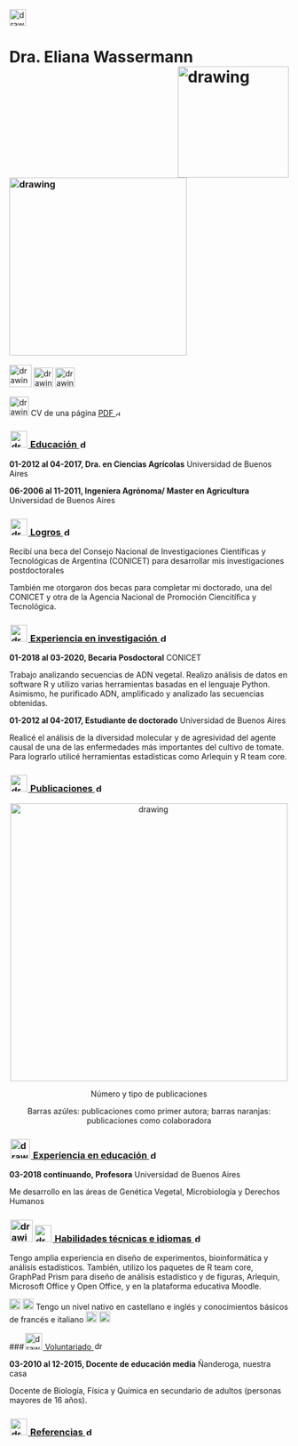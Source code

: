 <img src="https://user-images.githubusercontent.com/57723790/69000478-17cf9300-08af-11ea-9b78-c1c25d92d5a7.png" alt="drawing" width="30"/>

# Dra. Eliana Wassermann <img src="https://user-images.githubusercontent.com/57723790/69011224-10f45f00-0947-11ea-8022-a6621b0f297e.JPG" alt="drawing" width="200" align="right"/>




### <img src="https://user-images.githubusercontent.com/57723790/69729481-26b31280-1105-11ea-991f-4c2fde25f218.png" alt="drawing" width="320"/>

[<img src="https://external-content.duckduckgo.com/iu/?u=http%3A%2F%2Fwww.northernlightspr.com%2Fwp-content%2Fuploads%2F2015%2F08%2FLinkedIn.png&f=1&nofb=1" alt="drawing" width="40"/>](https://www.linkedin.com/in/eliana-wassermann-2ba541a/) 
[<img src="https://campuspress.yale.edu/cnspy/files/2016/06/GBfhn7j7-1xth4vd.png" alt="drawing" width="35"/>](https://www.researchgate.net/profile/Eliana_Wassermann)
[<img src="https://user-images.githubusercontent.com/57723790/69147946-f094e380-0ab1-11ea-9fd3-b652f0ddb24c.png" alt="drawing" width="35"/>](https://scholar.google.com.ar/citations?hl=es&user=KC5cwPQAAAAJ&view_op=list_works&gmla=AJsN-F4dhu1_XFYiDG1GXHI9VeqQOmQ_3rTsWqOWdXzuY5t0zDBxVXgO06A3wljw5udVHnbQjt6la53ItAd-kpzXd4KNp7WrWk1SDMIB6KcvfiAfPDBsz04)

[<img src="https://user-images.githubusercontent.com/57723790/69010036-f8317c80-0939-11ea-812b-bfc420eab4ea.png" alt="drawing" width="35"/>](https://github.com/ElianaWassermann/CVspanish/files/4054948/CV_summaryCastellano.pdf) CV de una página [PDF <img src="https://user-images.githubusercontent.com/57723790/72173711-ec50bc80-33b6-11ea-8044-010e3f23fe03.png" alt="drawing" width="10"/>](https://github.com/ElianaWassermann/CVspanish/files/4081696/CV_summaryCastellano.pdf)


### [<img src="https://user-images.githubusercontent.com/57723790/69009543-dbdf1100-0934-11ea-8426-7612a55e7be3.png" alt="drawing" width="30" style="display: inline-block; margin: 2"/> Educación <img src="https://user-images.githubusercontent.com/57723790/72172243-6f701380-33b3-11ea-98cd-886690c0a118.jpg" alt="drawing" width="15" style="display: inline-block; margin: 2"/>](https://elianawassermann.github.io/CVspanish/Education)

**01-2012 al 04-2017, Dra. en Ciencias Agrícolas** Universidad de Buenos Aires

**06-2006 al 11-2011, Ingeniera Agrónoma/ Master en Agricultura** Universidad de Buenos Aires

### [<img src="https://user-images.githubusercontent.com/57723790/69009513-91f62b00-0934-11ea-8871-fd98576062f2.png" alt="drawing" width="30" style="display: inline-block; margin: 2"/> Logros <img src="https://user-images.githubusercontent.com/57723790/72172243-6f701380-33b3-11ea-98cd-886690c0a118.jpg" alt="drawing" width="15" style="display: inline-block; margin: 2"/>](https://elianawassermann.github.io/CVspanish/Achievements)

Recibí una beca del Consejo Nacional de Investigaciones Científicas y Tecnológicas de Argentina (CONICET) para desarrollar mis investigaciones postdoctorales

También me otorgaron dos becas para completar mi doctorado, una del CONICET y otra de la Agencia Nacional de Promoción Ciencitífica y Tecnológica.

 

### [<img src="https://user-images.githubusercontent.com/57723790/69009478-34fa7500-0934-11ea-96cb-c80303b396d3.jpg" alt="drawing" width="30" style="display: inline-block; margin: 2"/> Experiencia en investigación <img src="https://user-images.githubusercontent.com/57723790/72172243-6f701380-33b3-11ea-98cd-886690c0a118.jpg" alt="drawing" width="15" style="display: inline-block; margin: 2"/>](https://elianawassermann.github.io/CVspanish/ResearchExperience)

**01-2018 al 03-2020, Becaria Posdoctoral** CONICET

Trabajo analizando secuencias de ADN vegetal. Realizo análisis de datos en software R y utilizo varias herramientas basadas en el lenguaje Python. Asimismo, he purificado ADN, amplificado y analizado las secuencias obtenidas.

**01-2012 al 04-2017, Estudiante de doctorado** Universidad de Buenos Aires

Realicé el análisis de la diversidad molecular y de agresividad del agente causal de una de las enfermedades más importantes del cultivo de tomate. Para lograrlo utilicé herramientas estadísticas como Arlequin y R team core.


### [<img src="https://user-images.githubusercontent.com/57723790/69009439-e5b44480-0933-11ea-8c7a-a59c860072fb.png" alt="drawing" width="30" style="display: inline-block; margin: 2"/> Publicaciones <img src="https://user-images.githubusercontent.com/57723790/72172243-6f701380-33b3-11ea-98cd-886690c0a118.jpg" alt="drawing" width="15" style="display: inline-block; margin: 2"/>](https://elianawassermann.github.io/CVspanish/Publications)

<p align="center"><img src="https://user-images.githubusercontent.com/57723790/69349698-f7a92680-0c56-11ea-9a12-c78d2bfd88a3.png" alt="drawing" width="500"/></P>

<p align="center"> Número y tipo de publicaciones </p>
 
<p align="center"> Barras azúles: publicaciones como primer autora; barras naranjas: publicaciones como colaboradora</p>

### [<img src="https://user-images.githubusercontent.com/57723790/69009410-a7b72080-0933-11ea-8121-a513590fa685.jpg" alt="drawing" width="35" style="display: inline-block; margin: 2"/> Experiencia en educación <img src="https://user-images.githubusercontent.com/57723790/72172243-6f701380-33b3-11ea-98cd-886690c0a118.jpg" alt="drawing" width="15" style="display: inline-block; margin: 2"/>](https://elianawassermann.github.io/CVspanish/TeachingExperience)

**03-2018 continuando, Profesora** Universidad de Buenos Aires

Me desarrollo en las áreas de Genética Vegetal, Microbiología y Derechos Humanos


### [<img src="https://user-images.githubusercontent.com/57723790/69000607-199a5600-08b1-11ea-85d5-6a10820e101e.jpg" alt="drawing" width="40" style="display: inline-block; margin: 2"/><img src="https://user-images.githubusercontent.com/57723790/69000586-dcce5f00-08b0-11ea-8ffe-79dd8abb9cde.png" alt="drawing" width="30" style="display: inline-block; margin: 2"/> Habilidades técnicas e idiomas <img src="https://user-images.githubusercontent.com/57723790/72172243-6f701380-33b3-11ea-98cd-886690c0a118.jpg" alt="drawing" width="15" style="display: inline-block; margin: 2"/>](https://elianawassermann.github.io/CVspanish/Skills_Languages)

Tengo amplia experiencia en diseño de experimentos, bioinformática y análisis estadísticos. También, utilizo los paquetes de R team core, GraphPad Prism para diseño de análisis estadístico y de figuras, Arlequin, Microsoft Office y Open Office, y en la plataforma educativa Moodle.

<img src="https://user-images.githubusercontent.com/57723790/69011413-dee3fc80-0948-11ea-8f6a-2d8969dfbfa3.png" alt="drawing" width="20"/>   <img src="https://user-images.githubusercontent.com/57723790/69011414-df7c9300-0948-11ea-9333-3c460ab9bcb6.jpg" alt="drawing" width="20"/> Tengo un nivel nativo en castellano e inglés y conocimientos básicos de francés e italiano <img src="https://user-images.githubusercontent.com/57723790/69011415-df7c9300-0948-11ea-8e1a-de13653d524d.png" alt="drawing" width="20"/>   <img src="https://user-images.githubusercontent.com/57723790/69011412-dee3fc80-0948-11ea-9d82-9465138d3f3d.jpg" alt="drawing" width="20"/>

###[<img src="https://user-images.githubusercontent.com/57723790/72681988-a6c37c00-3aa7-11ea-96b7-caa81ea82cac.png" alt="drawing" width="30" style="display: inline-block; margin: 2"/> Voluntariado <img src="https://user-images.githubusercontent.com/57723790/72172243-6f701380-33b3-11ea-98cd-886690c0a118.jpg" alt="drawing" width="15" style="display: inline-block; margin: 2"/>](https://elianawassermann.github.io/CVspanish/Voluntariado)

**03-2010 al 12-2015, Docente de educación media** Ñanderoga, nuestra casa 

Docente de Biología, Física y Química en secundario de adultos (personas mayores de 16 años).

### [<img src="https://user-images.githubusercontent.com/57723790/69009564-19439e80-0935-11ea-8dc3-2d57865e2b54.jpg" alt="drawing" width="30" style="display: inline-block; margin: 2"/> Referencias <img src="https://user-images.githubusercontent.com/57723790/72172243-6f701380-33b3-11ea-98cd-886690c0a118.jpg" alt="drawing" width="15" style="display: inline-block; margin: 2"/>](https://elianawassermann.github.io/CVspanish/References)
